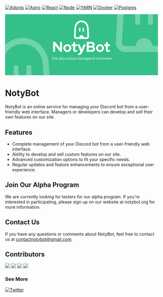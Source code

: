 
[![Adonis](https://img.shields.io/badge/adonisjs-3A33D1?style=for-the-badge&logo=adonisjs&logoColor=white)](https://adonisjs.com/)
[![Astro](https://img.shields.io/badge/Astro-F4871E?style=for-the-badge&logo=astro&logoColor=white)](https://astro.build/)
[![React](https://img.shields.io/badge/-React-61DAFB?logo=react&logoColor=white&style=for-the-badge)](https://fr.reactjs.org/)
[![Node](https://img.shields.io/badge/Node.js-339933?style=for-the-badge&logo=nodedotjs&logoColor=white)](https://nodejs.org/en/)
[![YARN](https://img.shields.io/badge/Yarn-2C8EBB?style=for-the-badge&logo=yarn&logoColor=white)](https://yarnpkg.com/)
[![Docker](https://img.shields.io/badge/Docker-2CA5E0?style=for-the-badge&logo=docker&logoColor=white)](https://www.docker.com/)
[![Postgres](https://img.shields.io/badge/Postgres-07405E?style=for-the-badge&logo=sqlite&logoColor=white)](https://www.postgresql.org/)

[![NotyBot banner](https://raw.githubusercontent.com/Notybot/.github/main/assets/banner-rounded.svg)](https://notybot.org/)

# NotyBot

NotyBot is an online service for managing your Discord bot from a user-friendly web interface. Managers or developers can develop and sell their own features on our site.

## Features

- Complete management of your Discord bot from a user-friendly web interface.
- Ability to develop and sell custom features on our site.
- Advanced customization options to fit your specific needs.
- Regular updates and feature enhancements to ensure exceptional user experience.

## Join Our Alpha Program

We are currently looking for testers for our alpha program. If you're interested in participating, please sign up on our website at notybot.org for more information.

## Contact Us

If you have any questions or comments about NotyBot, feel free to contact us at contactnotybot@gmail.com.

## Contributors
<a href="https://github.com/AzarowDev"><img src="https://avatars.githubusercontent.com/u/61085504" width="64px"></a>
<a href="https://github.com/leadcodeDev"><img src="https://avatars.githubusercontent.com/u/8946317?v=4" width="64px"></a>
<a href="https://github.com/NathaelB"><img src="https://avatars.githubusercontent.com/u/64804778?v=44" width="64px"></a>
<a href="https://github.com/AugustinLegrandv"><img src="https://avatars.githubusercontent.com/u/64466360?v=4" width="64px"></a>

### See More
[![Twitter](https://img.shields.io/badge/Twitter-00ACEE?style=for-the-badge&logo=twitter&logoColor=white)](https://twitter.com/NotyBotApp)
